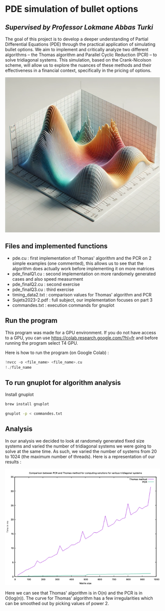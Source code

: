 # PDE simulation of bullet options
## _Supervised by Professor Lokmane Abbas Turki_

The goal of this project is to develop a deeper understanding of Partial Differential Equations (PDE) through the practical application of simulating bullet options. We aim to implement and critically analyze two different algorithms – the Thomas algorithm and Parallel Cyclic Reduction (PCR) – to solve tridiagonal systems. This simulation, based on the Crank-Nicolson scheme, will allow us to explore the nuances of these methods and their effectiveness in a financial context, specifically in the pricing of options.

![PDE Model](pde.png)

## Files and implemented functions
- pde.cu : first implementation of Thomas' algorithm and the PCR on 2 simple examples (one commented), this allows us to see that the algorithm does actually work before implementing it on more matrices
- pde_finalQ1.cu : second implementation on more randomely generated cases and also speed measurment
- pde_finalQ2.cu : second exercise
- pde_finalQ3.cu : third exercise
- timing_data2.txt : comparison values for Thomas' algorithm and PCR
- Sujets2023-2.pdf : full subject, our implementation focuses on part 3
- commandes.txt : execution commands for gnuplot

## Run the program

This program was made for a GPU environment. If you do not have access to a GPU, you can use https://colab.research.google.com/?hl=fr and before running the program select T4 GPU.

Here is how to run the program (on Google Colab) : 
```c
!nvcc -o <file_name> <file_name>.cu
!./file_name
```

## To run gnuplot for algorithm analysis

Install gnuplot

```sh
brew install gnuplot
```
```sh
gnuplot -p < commandes.txt
```

## Analysis

In our analysis we decided to look at randomely generated fixed size systems and varied the number of tridiagonal systems we were going to solve at the same time. As such, we varied the number of systems from 20 to 1024 (the maximum number of threads).
Here is a representation of our results :

![Comparison betweeen PCR and Thomas' method](PCR_Thomas.png)

Here we can see that Thomas' algorithm is in O(n) and the PCR is in O(log(n)). 
The curve for Thomas' algorithm has a few irregularities which can be smoothed out by picking values of power 2.

